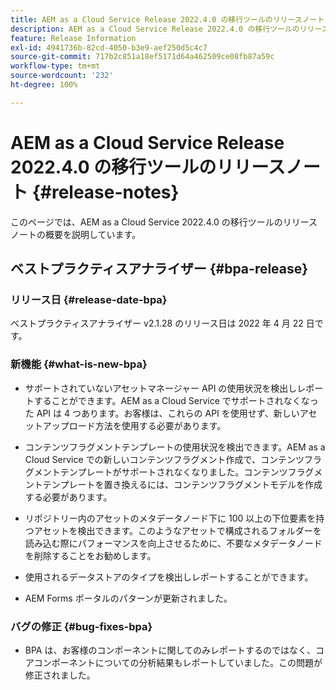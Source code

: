 ```yaml
---
title: AEM as a Cloud Service Release 2022.4.0 の移行ツールのリリースノート
description: AEM as a Cloud Service Release 2022.4.0 の移行ツールのリリースノート
feature: Release Information
exl-id: 4941736b-82cd-4050-b3e9-aef250d5c4c7
source-git-commit: 717b2c851a18ef5171d64a462509ce08fb87a59c
workflow-type: tm+mt
source-wordcount: '232'
ht-degree: 100%

---
```


# AEM as a Cloud Service Release 2022.4.0 の移行ツールのリリースノート {#release-notes}

このページでは、AEM as a Cloud Service 2022.4.0 の移行ツールのリリースノートの概要を説明しています。

## ベストプラクティスアナライザー {#bpa-release}

### リリース日 {#release-date-bpa}

ベストプラクティスアナライザー v2.1.28 のリリース日は 2022 年 4 月 22 日です。

### 新機能 {#what-is-new-bpa}

* サポートされていないアセットマネージャー API の使用状況を検出しレポートすることができます。AEM as a Cloud Service でサポートされなくなった API は 4 つあります。お客様は、これらの API を使用せず、新しいアセットアップロード方法を使用する必要があります。

* コンテンツフラグメントテンプレートの使用状況を検出できます。AEM as a Cloud Service での新しいコンテンツフラグメント作成で、コンテンツフラグメントテンプレートがサポートされなくなりました。コンテンツフラグメントテンプレートを置き換えるには、コンテンツフラグメントモデルを作成する必要があります。

* リポジトリー内のアセットのメタデータノード下に 100 以上の下位要素を持つアセットを検出できます。このようなアセットで構成されるフォルダーを読み込む際にパフォーマンスを向上させるために、不要なメタデータノードを削除することをお勧めします。

* 使用されるデータストアのタイプを検出しレポートすることができます。

* AEM Forms ポータルのパターンが更新されました。

### バグの修正 {#bug-fixes-bpa}

* BPA は、お客様のコンポーネントに関してのみレポートするのではなく、コアコンポーネントについての分析結果もレポートしていました。この問題が修正されました。
